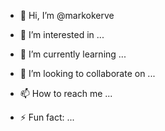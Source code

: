- 👋 Hi, I’m @markokerve
- 👀 I’m interested in ...
- 🌱 I’m currently learning ...
- 💞️ I’m looking to collaborate on ...
- 📫 How to reach me ...

- ⚡ Fun fact: ...

<!---
markokerve/markokerve is a ✨ special ✨ repository because its `README.md` (this file) appears on your GitHub profile.
You can click the Preview link to take a look at your changes.
--->
